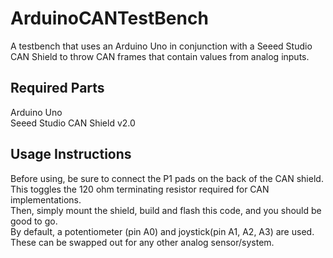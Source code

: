 # ArduinoCANTestBench
A testbench that uses an Arduino Uno in conjunction with a Seeed Studio CAN Shield to throw CAN frames that contain values from analog inputs.  

## Required Parts
Arduino Uno  
Seeed Studio CAN Shield v2.0  

## Usage Instructions
Before using, be sure to connect the P1 pads on the back of the CAN shield. This toggles the 120 ohm terminating resistor required for CAN implementations.  
Then, simply mount the shield, build and flash this code, and you should be good to go.  
By default, a potentiometer (pin A0) and joystick(pin A1, A2, A3) are used. These can be swapped out for any other analog sensor/system.  
